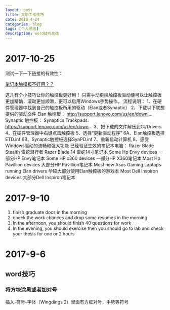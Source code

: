 ```yaml
---
layout: post
title: 文职工作技巧
date: 2018-4-24
categories: blog
tags: [个人总结]
description: word技巧总结
---
```


# 2017-10-25

测试一下一下链接的有效性：

[笔记本触摸板不好用？？](https://www.youtube.com/watch?v=f2rfwR-IV-c)

这儿有个小技巧让你的触控板更好用！ 只需手动更换触控板驱动便可以让触控板更加精确，滚动更加顺滑，更可以启用Windows手势操作。 流程说明： 1、在硬件管理器中找到自己的触控板所用的驱动（Elan或者Synaptic） 2、下载以下联想提供的驱动文件 Elan 触控板： http://support.lenovo.com/us/en/downl... Synaptic 触控板： Synaptics Trackpads: https://support.lenovo.com/us/en/down... 3、把下载的文件解压到C:/Drivers 4、在硬件管理器中右键点击触控板 5、选择“更新驱动程序” 6A、Elan触控板选择ETD.inf 6B、Synaptic触控板选择SynPD.inf 7、重新启动计算机 8、感受Windows驱动的流畅和强大功能 已经验证生效的笔记本电脑： Razer Blade Stealth 雷蛇潜行者 Razer Blade 14 雷蛇14寸笔记本 Some Hp Envy devices 一部分HP Envy笔记本 Some HP x360 devices 一部分HP X360笔记本 Most Hp Pavillion devices 大部分HP Pavillion笔记本 Most new Asus Gaming Laptops running Elan drivers 华硕大部分使用Elan触控板的游戏本 Most Dell Inspiron devices 大部分Dell Inspiron笔记本

# 2017-9-10

1. finish graduate docs in the morning
2. check the work chances and drop some resumes in the morning
3. In the afternoon, you should finish 40 questions for work
4. In the evening, you should exercise then you should go to lab and check your thesis for one or 2 hours

# 2017-9-6

## word技巧

### 将方块涂黑或者加对号

插入-符号-字体（Wingdings 2）里面有方框对号，手势等符号
